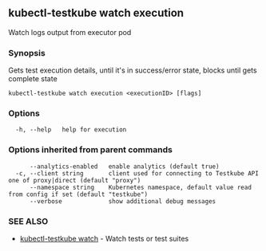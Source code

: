 ## kubectl-testkube watch execution

Watch logs output from executor pod

### Synopsis

Gets test execution details, until it's in success/error state, blocks until gets complete state

```
kubectl-testkube watch execution <executionID> [flags]
```

### Options

```
  -h, --help   help for execution
```

### Options inherited from parent commands

```
      --analytics-enabled   enable analytics (default true)
  -c, --client string       client used for connecting to Testkube API one of proxy|direct (default "proxy")
      --namespace string    Kubernetes namespace, default value read from config if set (default "testkube")
      --verbose             show additional debug messages
```

### SEE ALSO

* [kubectl-testkube watch](kubectl-testkube_watch.md)	 - Watch tests or test suites

